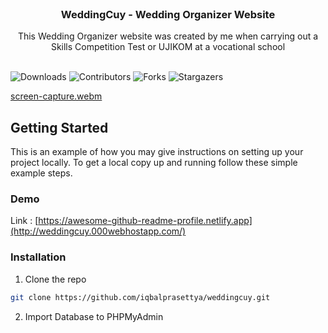 <br/>
<p align="center">
  <h3 align="center">WeddingCuy - Wedding Organizer Website</h3>

  <p align="center">
    This Wedding Organizer website was created by me when carrying out a Skills Competition Test or UJIKOM at a vocational school
    <br/>
    <br/>
  </p>
</p>

![Downloads](https://img.shields.io/github/downloads/iqbalprasettya/weddingcuy/total) ![Contributors](https://img.shields.io/github/contributors/iqbalprasettya/weddingcuy?color=dark-green) ![Forks](https://img.shields.io/github/forks/iqbalprasettya/weddingcuy?style=social) ![Stargazers](https://img.shields.io/github/stars/iqbalprasettya/weddingcuy?style=social) 


[screen-capture.webm](https://github.com/iqbalprasettya/weddingcuy/assets/97178562/6ce26685-8a4b-4e06-a64f-2e2cf6eed0f3)




## Getting Started

This is an example of how you may give instructions on setting up your project locally.
To get a local copy up and running follow these simple example steps.

### Demo 
Link : [https://awesome-github-readme-profile.netlify.app](http://weddingcuy.000webhostapp.com/)

### Installation


1. Clone the repo

```sh
git clone https://github.com/iqbalprasettya/weddingcuy.git
```

2. Import Database to PHPMyAdmin





